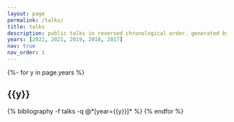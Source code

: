 ```yaml
---
layout: page
permalink: /talks/
title: talks
description: public talks in reversed chronological order. generated by jekyll-scholar.
years: [2022, 2021, 2019, 2018, 2017]
nav: true
nav_order: 1
---
```

<!-- _pages/talks.md -->
<div class="talks">

{%- for y in page.years %}
  <h2 class="year">{{y}}</h2>
  {% bibliography -f talks -q @*[year={{y}}]* %}
{% endfor %}

</div>
